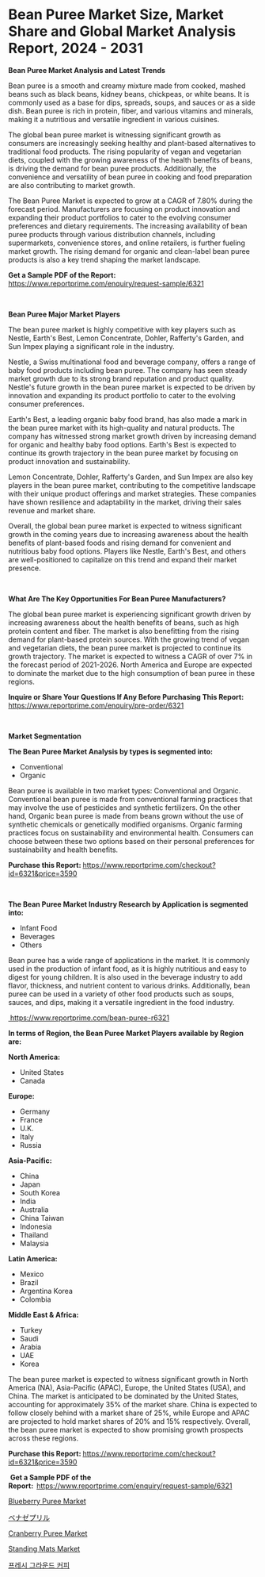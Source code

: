 <p><h1>Bean Puree Market Size, Market Share and Global Market Analysis Report, 2024 - 2031</h1></p><p><strong>Bean Puree Market Analysis and Latest Trends</strong></p>
<p><p>Bean puree is a smooth and creamy mixture made from cooked, mashed beans such as black beans, kidney beans, chickpeas, or white beans. It is commonly used as a base for dips, spreads, soups, and sauces or as a side dish. Bean puree is rich in protein, fiber, and various vitamins and minerals, making it a nutritious and versatile ingredient in various cuisines.</p><p>The global bean puree market is witnessing significant growth as consumers are increasingly seeking healthy and plant-based alternatives to traditional food products. The rising popularity of vegan and vegetarian diets, coupled with the growing awareness of the health benefits of beans, is driving the demand for bean puree products. Additionally, the convenience and versatility of bean puree in cooking and food preparation are also contributing to market growth.</p><p>The Bean Puree Market is expected to grow at a CAGR of 7.80% during the forecast period. Manufacturers are focusing on product innovation and expanding their product portfolios to cater to the evolving consumer preferences and dietary requirements. The increasing availability of bean puree products through various distribution channels, including supermarkets, convenience stores, and online retailers, is further fueling market growth. The rising demand for organic and clean-label bean puree products is also a key trend shaping the market landscape.</p></p>
<p><strong>Get a Sample PDF of the Report:&nbsp;</strong> <a href="https://www.reportprime.com/enquiry/request-sample/6321">https://www.reportprime.com/enquiry/request-sample/6321</a></p>
<p>&nbsp;</p>
<p><strong>Bean Puree Major Market Players</strong></p>
<p><p>The bean puree market is highly competitive with key players such as Nestle, Earth's Best, Lemon Concentrate, Dohler, Rafferty's Garden, and Sun Impex playing a significant role in the industry. </p><p>Nestle, a Swiss multinational food and beverage company, offers a range of baby food products including bean puree. The company has seen steady market growth due to its strong brand reputation and product quality. Nestle's future growth in the bean puree market is expected to be driven by innovation and expanding its product portfolio to cater to the evolving consumer preferences.</p><p>Earth's Best, a leading organic baby food brand, has also made a mark in the bean puree market with its high-quality and natural products. The company has witnessed strong market growth driven by increasing demand for organic and healthy baby food options. Earth's Best is expected to continue its growth trajectory in the bean puree market by focusing on product innovation and sustainability.</p><p>Lemon Concentrate, Dohler, Rafferty's Garden, and Sun Impex are also key players in the bean puree market, contributing to the competitive landscape with their unique product offerings and market strategies. These companies have shown resilience and adaptability in the market, driving their sales revenue and market share.</p><p>Overall, the global bean puree market is expected to witness significant growth in the coming years due to increasing awareness about the health benefits of plant-based foods and rising demand for convenient and nutritious baby food options. Players like Nestle, Earth's Best, and others are well-positioned to capitalize on this trend and expand their market presence.</p></p>
<p>&nbsp;</p>
<p><strong>What Are The Key Opportunities For Bean Puree Manufacturers?</strong></p>
<p><p>The global bean puree market is experiencing significant growth driven by increasing awareness about the health benefits of beans, such as high protein content and fiber. The market is also benefitting from the rising demand for plant-based protein sources. With the growing trend of vegan and vegetarian diets, the bean puree market is projected to continue its growth trajectory. The market is expected to witness a CAGR of over 7% in the forecast period of 2021-2026. North America and Europe are expected to dominate the market due to the high consumption of bean puree in these regions.</p></p>
<p><strong>Inquire or Share Your Questions If Any Before Purchasing This Report:</strong> <a href="https://www.reportprime.com/enquiry/pre-order/6321">https://www.reportprime.com/enquiry/pre-order/6321</a></p>
<p>&nbsp;</p>
<p><strong>Market Segmentation</strong></p>
<p><strong>The Bean Puree Market Analysis by types is segmented into:</strong></p>
<p><ul><li>Conventional</li><li>Organic</li></ul></p>
<p><p>Bean puree is available in two market types: Conventional and Organic. Conventional bean puree is made from conventional farming practices that may involve the use of pesticides and synthetic fertilizers. On the other hand, Organic bean puree is made from beans grown without the use of synthetic chemicals or genetically modified organisms. Organic farming practices focus on sustainability and environmental health. Consumers can choose between these two options based on their personal preferences for sustainability and health benefits.</p></p>
<p><strong>Purchase this Report:&nbsp;</strong><a href="https://www.reportprime.com/checkout?id=6321&price=3590">https://www.reportprime.com/checkout?id=6321&price=3590</a></p>
<p>&nbsp;</p>
<p><strong>The Bean Puree Market Industry Research by Application is segmented into:</strong></p>
<p><ul><li>Infant Food</li><li>Beverages</li><li>Others</li></ul></p>
<p><p>Bean puree has a wide range of applications in the market. It is commonly used in the production of infant food, as it is highly nutritious and easy to digest for young children. It is also used in the beverage industry to add flavor, thickness, and nutrient content to various drinks. Additionally, bean puree can be used in a variety of other food products such as soups, sauces, and dips, making it a versatile ingredient in the food industry.</p></p>
<p><a href="https://www.reportprime.com/bean-puree-r6321">&nbsp;https://www.reportprime.com/bean-puree-r6321</a></p>
<p><strong>In terms of Region, the Bean Puree Market Players available by Region are:</strong></p>
<p>
    <p> <strong> North America: </strong>
        <ul>
            <li>United States</li>
            <li>Canada</li>
        </ul>
        </p> 
    <p> <strong> Europe: </strong>
        <ul>
            <li>Germany</li>
            <li>France</li>
            <li>U.K.</li>
            <li>Italy</li>
            <li>Russia</li>
        </ul>
        </p> 
    <p> <strong> Asia-Pacific: </strong>
        <ul>
            <li>China</li>
            <li>Japan</li>
            <li>South Korea</li>
            <li>India</li>
            <li>Australia</li>
            <li>China Taiwan</li>
            <li>Indonesia</li>
            <li>Thailand</li>
            <li>Malaysia</li>
        </ul>
        </p> 
    <p> <strong> Latin America: </strong>
        <ul>
            <li>Mexico</li>
            <li>Brazil</li>
            <li>Argentina Korea</li>
            <li>Colombia</li>
        </ul>
        </p> 
    <p> <strong> Middle East & Africa: </strong>
        <ul>
            <li>Turkey</li>
            <li>Saudi</li>
            <li>Arabia</li>
            <li>UAE</li>
            <li>Korea</li>
        </ul>
    </p>
    </p>
<p><p>The bean puree market is expected to witness significant growth in North America (NA), Asia-Pacific (APAC), Europe, the United States (USA), and China. The market is anticipated to be dominated by the United States, accounting for approximately 35% of the market share. China is expected to follow closely behind with a market share of 25%, while Europe and APAC are projected to hold market shares of 20% and 15% respectively. Overall, the bean puree market is expected to show promising growth prospects across these regions.</p></p>
<p><strong>Purchase this Report: </strong><a href="https://www.reportprime.com/checkout?id=6321&price=3590">https://www.reportprime.com/checkout?id=6321&price=3590</a></p>
<p>&nbsp;<strong>Get a Sample PDF of the Report:&nbsp;&nbsp;</strong><a href="https://www.reportprime.com/enquiry/request-sample/6321">https://www.reportprime.com/enquiry/request-sample/6321</a></p>
<p><strong></strong></p>
<p><p><a href="https://github.com/fiixsa/Market-Research-Report-List-2/blob/main/blueberry-puree-market.md">Blueberry Puree Market</a></p><p><a href="https://github.com/AriMuller2009/Market-Research-Report-List-1/blob/main/782993475016.md">ベナゼプリル</a></p><p><a href="https://github.com/Airanohannonzb68e5pb53oc1/Market-Research-Report-List-2/blob/main/cranberry-puree-market.md">Cranberry Puree Market</a></p><p><a href="https://issuu.com/reportprime-2/docs/standing-mats-market-size-2030.pptx">Standing Mats Market</a></p><p><a href="https://github.com/TimmyMann6767/Market-Research-Report-List-1/blob/main/916469771488.md">프레시 그라운드 커피</a></p></p>